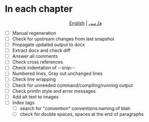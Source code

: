 # In each chapter

<div align="center">
  
[English](TODO-EN.md) | [فارسی](TODO.md)
  
</div>

- [ ] Manual regeneration
- [ ] Check for upstream changes from last snapshot
- [ ] Propagate updated output to docx
- [ ] Extract docx and check diff
- [ ] Answer all comments
- [ ] Check cross references
- [ ] Check indentation of --snip--
- [ ] Numbered lines, Gray out unchanged lines
- [ ] Check line wrapping
- [ ] Check for unneeded command/compiling/running output
- [ ] Check println style and error messages
- [ ] Add alt text to images
- [ ] Index tags
  - [ ] search for "convention" conventions:naming:of blah
  - [ ] check for double spaces, spaces at the end of paragraphs
